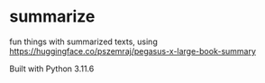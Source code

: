 # summarize
fun things with summarized texts, using https://huggingface.co/pszemraj/pegasus-x-large-book-summary

Built with Python 3.11.6

